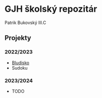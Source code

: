 # GJH školský repozitár
Patrik Bukovský III.C
## Projekty
### 2022/2023
+ [Bludisko](Bludisko27012023)
+ Sudoku
### 2023/2024
+ TODO


